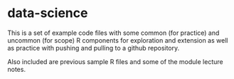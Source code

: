 # data-science

This is a set of example code files with some common (for practice) and uncommon
(for scope) R components for exploration and extension as well as practice with
pushing and pulling to a github repository.

Also included are previous sample R files and some of the module lecture notes.
